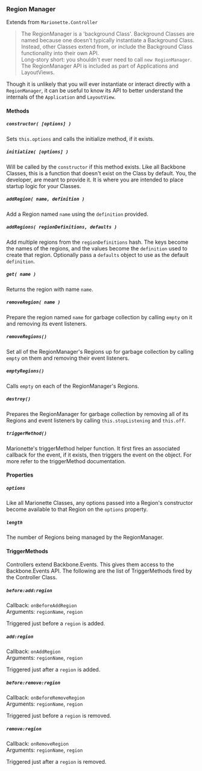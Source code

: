### Region Manager  
Extends from `Marionette.Controller`

> The RegionManager is a 'background Class'. Background Classes are named because one doesn't typically
instantiate a Background Class. Instead, other Classes extend from, or include the Background
Class functionality into their own API.  
> Long-story short: you shouldn't ever need to call `new RegionManager`. The RegionManager API
is included as part of Applications and LayoutViews.

Though it is unlikely that you will ever instantiate or interact directly with a `RegionManager`,
it can be useful to know its API to better understand the internals of the `Application` and `LayoutView`.

#### Methods

##### `constructor( [options] )`

Sets `this.options` and calls the initialize method, if it exists.

##### `initialize( [options] )`

Will be called by the `constructor` if this method exists. Like all Backbone Classes,
this is a function that doesn't exist on the Class by default. You, the developer, are
meant to provide it. It is where you are intended to place startup logic for your Classes.

##### `addRegion( name, definition )`

Add a Region named `name` using the `definition` provided.

##### `addRegions( regionDefinitions, defaults )`

Add multiple regions from the `regionDefinitions` hash. The keys become the names of the regions, and the
values become the `definition` used to create that region. Optionally pass a `defaults` object to use
as the default `definition`.

##### `get( name )`

Returns the region with name `name`.

##### `removeRegion( name )`

Prepare the region named `name` for garbage collection by calling
`empty` on it and removing its event listeners.

##### `removeRegions()`

Set all of the RegionManager's Regions up for garbage collection by calling `empty`
on them and removing their event listeners.

##### `emptyRegions()`

Calls `empty` on each of the RegionManager's Regions.

##### `destroy()`

Prepares the RegionManager for garbage collection by removing all of its Regions and
event listeners by calling `this.stopListening` and `this.off`.

##### `triggerMethod()`

Marionette's triggerMethod helper function. It first fires an associated callback
for the event, if it exists, then triggers the event on the object. For more refer
to the triggerMethod documentation.

#### Properties

##### `options`

Like all Marionette Classes, any options passed into a Region's constructor become
available to that Region on the `options` property.

##### `length`

The number of Regions being managed by the RegionManager.

#### TriggerMethods

Controllers extend Backbone.Events. This gives them access to the Backbone.Events API. The following
are the list of TriggerMethods fired by the Controller Class.
 
##### `before:add:region`  
Callback: `onBeforeAddRegion`  
Arguments: `regionName`, `region`

Triggered just before a `region` is added.

##### `add:region`  
Callback: `onAddRegion`  
Arguments: `regionName`, `region`

Triggered just after a `region` is added.

##### `before:remove:region`  
Callback: `onBeforeRemoveRegion`  
Arguments: `regionName`, `region`

Triggered just before a `region` is removed.

##### `remove:region`  
Callback: `onRemoveRegion`  
Arguments: `regionName`, `region`

Triggered just after a `region` is removed.
